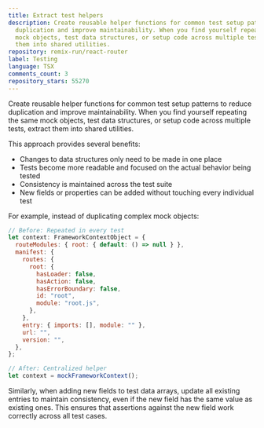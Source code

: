 ```yaml
---
title: Extract test helpers
description: Create reusable helper functions for common test setup patterns to reduce
  duplication and improve maintainability. When you find yourself repeating the same
  mock objects, test data structures, or setup code across multiple tests, extract
  them into shared utilities.
repository: remix-run/react-router
label: Testing
language: TSX
comments_count: 3
repository_stars: 55270
---
```


Create reusable helper functions for common test setup patterns to reduce duplication and improve maintainability. When you find yourself repeating the same mock objects, test data structures, or setup code across multiple tests, extract them into shared utilities.

This approach provides several benefits:
- Changes to data structures only need to be made in one place
- Tests become more readable and focused on the actual behavior being tested  
- Consistency is maintained across the test suite
- New fields or properties can be added without touching every individual test

For example, instead of duplicating complex mock objects:

```javascript
// Before: Repeated in every test
let context: FrameworkContextObject = {
  routeModules: { root: { default: () => null } },
  manifest: {
    routes: {
      root: {
        hasLoader: false,
        hasAction: false,
        hasErrorBoundary: false,
        id: "root",
        module: "root.js",
      },
    },
    entry: { imports: [], module: "" },
    url: "",
    version: "",
  },
};

// After: Centralized helper
let context = mockFrameworkContext();
```

Similarly, when adding new fields to test data arrays, update all existing entries to maintain consistency, even if the new field has the same value as existing ones. This ensures that assertions against the new field work correctly across all test cases.